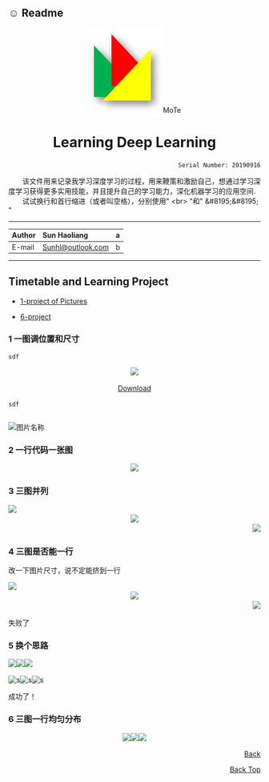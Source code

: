 :relaxed: Readme
--
<div align="center">
<img src="https://github.com/Sun365/Try-20190916/blob/master/logo.jpg" width="150">MoTe
  
Learning Deep Learning
================
</div>

<div align="right">
  
`Serial Number: 20190916`

</div>

&#8195;&#8195;该文件用来记录我学习深度学习的过程，用来鞭策和激励自己，想通过学习深度学习获得更多实用技能，并且提升自己的学习能力，深化机器学习的应用空间.<br>&#8195;&#8195;试试换行和首行缩进（或者叫空格），分别使用\" \<br> \"和\" \&#8195;\&#8195; \"

***
  
Author|Sun Haoliang|a
:-|:-|:-
|E-mail|Sunhl@outlook.com|b

***


## Timetable and Learning Project

* [1-proiect of Pictures](#1-一图调位置和尺寸)

* [6-project](#6-三图一行均匀分布)

### 1 一图调位置和尺寸

```
sdf
```
<div align="center"> 
<img src="http://k.zol-img.com.cn/sjbbs/6875/a6874935_s.jpg" width="150">

[Download](http://k.zol-img.com.cn/sjbbs/6875/a6874935_s.jpg)
</div>

``` sdf ```

```` sdf
````

<img src="http://k.zol-img.com.cn/sjbbs/6875/a6874935_s.jpg" width = "400" height = "260" alt="图片名称"/>

### 2 一行代码一张图

<div align=center><img src="http://k.zol-img.com.cn/sjbbs/6875/a6874935_s.jpg" width="300"/></div>

### 3 三图并列

<div align=left><img src="http://k.zol-img.com.cn/sjbbs/6875/a6874935_s.jpg" width="300"/><div align=center><img src="http://k.zol-img.com.cn/sjbbs/6875/a6874935_s.jpg" width="300"/><div align=right><img src="http://k.zol-img.com.cn/sjbbs/6875/a6874935_s.jpg" width="300"/></div>
</div>

### 4 三图是否能一行

改一下图片尺寸，说不定能挤到一行
<div align=left><img src="http://k.zol-img.com.cn/sjbbs/6875/a6874935_s.jpg" width="200"/><div align=center><img src="http://k.zol-img.com.cn/sjbbs/6875/a6874935_s.jpg" width="100"/><div align=right><img src="http://k.zol-img.com.cn/sjbbs/6875/a6874935_s.jpg" width="50"/></div></div>
  
失败了

### 5 换个思路

<img src="http://k.zol-img.com.cn/sjbbs/6875/a6874935_s.jpg" width="200"><img src="http://k.zol-img.com.cn/sjbbs/6875/a6874935_s.jpg" width="100"><img src="http://k.zol-img.com.cn/sjbbs/6875/a6874935_s.jpg" width="50">

![s](https://thumbs.dreamstime.com/t/浣熊小猫缅因-132642039.jpg)![s](https://thumbs.dreamstime.com/t/浣熊小猫缅因-132642039.jpg)![s](https://thumbs.dreamstime.com/t/浣熊小猫缅因-132642039.jpg)

成功了！

### 6 三图一行均匀分布

<div align=center><img src="http://k.zol-img.com.cn/sjbbs/6875/a6874935_s.jpg" width="200"><img src="http://k.zol-img.com.cn/sjbbs/6875/a6874935_s.jpg" width="100"><img src="http://k.zol-img.com.cn/sjbbs/6875/a6874935_s.jpg" width="50"></div>
</div>

<div align="right">

[Back](#Timetable-and-Learning-Project)

[Back Top](#readme)

</div>
